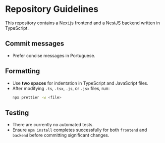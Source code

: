 # Repository Guidelines

This repository contains a Next.js frontend and a NestJS backend written in TypeScript.

## Commit messages
- Prefer concise messages in Portuguese.

## Formatting
- Use **two spaces** for indentation in TypeScript and JavaScript files.
- After modifying `.ts`, `.tsx`, `.js`, or `.jsx` files, run:
  ```bash
  npx prettier -w <file>
  ```

## Testing
- There are currently no automated tests.
- Ensure `npm install` completes successfully for both `frontend` and `backend` before committing significant changes.
